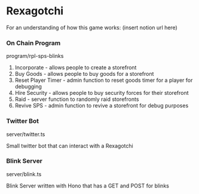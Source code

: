 # Rexagotchi

For an understanding of how this game works: (insert notion url here)

### On Chain Program
program/rpl-sps-blinks

1. Incorporate - allows people to create a storefront
2. Buy Goods - allows people to buy goods for a storefront
3. Reset Player Timer - admin function to reset goods timer for a player for debugging
4. Hire Security - allows people to buy security forces for their storefront
5. Raid - server function to randomly raid storefronts
6. Revive SPS - admin function to revive a storefront for debug purposes

### Twitter Bot
server/twitter.ts

Small twitter bot that can interact with a Rexagotchi

### Blink Server
server/blink.ts

Blink Server written with Hono that has a GET and POST for blinks
